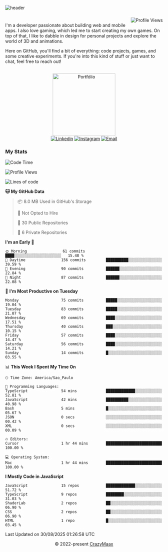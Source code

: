 ![header](https://github.com/user-attachments/assets/b00bb293-d5d2-40e2-b030-18682d9611b7)
###
<img align="right" src="https://komarev.com/ghpvc/?username=crazymaax&color=AE82CE&label=Profile+views" alt="Profile Views">

#
<div align="left">
I'm a developer passionate about building web and mobile apps. I also love gaming, which led me to start creating my own games. On top of that, I like to dabble in design for personal projects and explore the world of 3D and animations.

Here on GitHub, you'll find a bit of everything: code projects, games, and some creative experiments. If you're into this kind of stuff or just want to chat, feel free to reach out!

</div>

##

<div align="center">
  <a href="https://portfolio-max-crazymaax.vercel.app/" target="_blank"><img
      height="200em"
      src="https://github.com/user-attachments/assets/12cd41c7-5753-421f-b3d3-1623c48de6d4"
      target="_blank" alt="Portfólio"></a>
  <div align="center">
    <a href="https://www.linkedin.com/in/maxmilan/" target="_blank"><img
        src="https://img.shields.io/badge/LinkedIn-0077B5?style=for-the-badge&logo=linkedin&logoColor=white"
        target="_blank" alt="Linkedin"></a>
    <a href="https://www.instagram.com/crazy_maax/" target="_blank"><img
        src="https://img.shields.io/badge/Instagram-E4405F?style=for-the-badge&logo=instagram&logoColor=white"
        target="_blank" alt="Instagram"></a>
    <a href="mailto:oliveira.maxmilan@gmail.com" target="_blank"><img
        src="https://img.shields.io/badge/Gmail-D14836?style=for-the-badge&logo=gmail&logoColor=white"
        target="_blank" alt="Email"></a>
  </div>
</div>

### My Stats
<!--START_SECTION:waka-->
![Code Time](http://img.shields.io/badge/Code%20Time-2%2C139%20hrs%2015%20mins-blue)

![Profile Views](http://img.shields.io/badge/Profile%20Views-0-blue)

![Lines of code](https://img.shields.io/badge/From%20Hello%20World%20I%27ve%20Written-170.6%20thousand%20lines%20of%20code-blue)

**🐱 My GitHub Data** 

> 📦 8.0 MB Used in GitHub's Storage 
 > 
> 🚫 Not Opted to Hire
 > 
> 📜 30 Public Repositories 
 > 
> 🔑 6 Private Repositories 
 > 
**I'm an Early 🐤** 

```text
🌞 Morning                61 commits          ████░░░░░░░░░░░░░░░░░░░░░   15.48 % 
🌆 Daytime                156 commits         ██████████░░░░░░░░░░░░░░░   39.59 % 
🌃 Evening                90 commits          ██████░░░░░░░░░░░░░░░░░░░   22.84 % 
🌙 Night                  87 commits          ██████░░░░░░░░░░░░░░░░░░░   22.08 % 
```
📅 **I'm Most Productive on Tuesday** 

```text
Monday                   75 commits          █████░░░░░░░░░░░░░░░░░░░░   19.04 % 
Tuesday                  83 commits          █████░░░░░░░░░░░░░░░░░░░░   21.07 % 
Wednesday                69 commits          ████░░░░░░░░░░░░░░░░░░░░░   17.51 % 
Thursday                 40 commits          ███░░░░░░░░░░░░░░░░░░░░░░   10.15 % 
Friday                   57 commits          ████░░░░░░░░░░░░░░░░░░░░░   14.47 % 
Saturday                 56 commits          ████░░░░░░░░░░░░░░░░░░░░░   14.21 % 
Sunday                   14 commits          █░░░░░░░░░░░░░░░░░░░░░░░░   03.55 % 
```


📊 **This Week I Spent My Time On** 

```text
🕑︎ Time Zone: America/Sao_Paulo

💬 Programming Languages: 
TypeScript               54 mins             █████████████░░░░░░░░░░░░   52.81 % 
JavaScript               42 mins             ██████████░░░░░░░░░░░░░░░   40.98 % 
Bash                     5 mins              █░░░░░░░░░░░░░░░░░░░░░░░░   05.67 % 
JSON                     0 secs              ░░░░░░░░░░░░░░░░░░░░░░░░░   00.42 % 
XML                      0 secs              ░░░░░░░░░░░░░░░░░░░░░░░░░   00.09 % 

🔥 Editors: 
Cursor                   1 hr 44 mins        █████████████████████████   100.00 % 

💻 Operating System: 
Mac                      1 hr 44 mins        █████████████████████████   100.00 % 
```

**I Mostly Code in JavaScript** 

```text
JavaScript               15 repos            █████████████░░░░░░░░░░░░   51.72 % 
TypeScript               9 repos             ████████░░░░░░░░░░░░░░░░░   31.03 % 
ShaderLab                2 repos             ██░░░░░░░░░░░░░░░░░░░░░░░   06.90 % 
CSS                      2 repos             ██░░░░░░░░░░░░░░░░░░░░░░░   06.90 % 
HTML                     1 repo              █░░░░░░░░░░░░░░░░░░░░░░░░   03.45 % 
```




 Last Updated on 30/08/2025 01:26:58 UTC
<!--END_SECTION:waka-->

<p align="center">&copy; 2022-present <a href="https://github.com/crazymaax404/" target="_blank">CrazyMaax</a>
